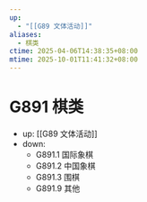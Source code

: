 ```yaml
---
up:
  - "[[G89 文体活动]]"
aliases:
  - 棋类
ctime: 2025-04-06T14:38:35+08:00
mtime: 2025-10-01T11:41:32+08:00
---
```


# G891 棋类

- up: [[G89 文体活动]]
- down:	
	- G891.1 国际象棋
	- G891.2 中国象棋
	- G891.3 围棋
	- G891.9 其他
	
